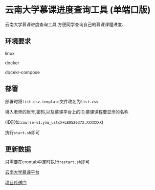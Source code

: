 # 云南大学慕课进度查询工具 (单端口版)
云南大学慕课进度查询工具,方便同学查询自己的慕课课程进度. 

## 环境要求
linux

docker  

docekr-compose

## 部署

部署时将`list.csv.template`文件改名为`list.csv`  

填入老师的账号,密码,以及慕课平台上的ID,慕课课程要显示的名称  

(ID形如:`course-v1:ynu_ustcX+LB0520372,XXXXXXX`)  

执行`start.sh`即可

## 更新数据
只需要在crontab中定时执行`restart.sh`即可

[云南大学慕课平台](http://ynu.xuetangx.com/)

[项目传送门](http://progress.xuetangx.dev.ynuosa.org/)